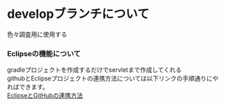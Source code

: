 # developブランチについて

色々調査用に使用する  

### Eclipseの機能について  
gradleプロジェクトを作成するだけでservletまで作成してくれる  
githubとEclipseプロジェクトの連携方法については以下リンクの手順通りにやればできます。  
[EclipseとGitHubの連携方法](https://zenn.dev/codek2/articles/0c2d887f98ed01)  
